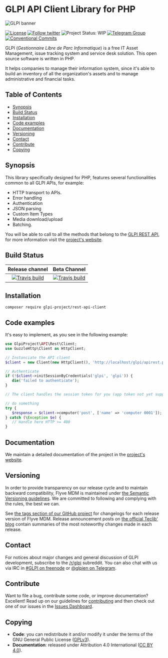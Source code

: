 # GLPI API Client Library for PHP

![GLPI banner](https://user-images.githubusercontent.com/29282308/31666160-8ad74b1a-b34b-11e7-839b-043255af4f58.png)

[![License](https://img.shields.io/github/license/glpi-project/php-library-glpi.svg?&label=License)](https://github.com/glpi-project/php-library-glpi/blob/develop/LICENSE.md)
[![Follow twitter](https://img.shields.io/twitter/follow/GLPI_PROJECT.svg?style=social&label=Twitter&style=flat-square)](https://twitter.com/GLPI_PROJECT)
![Project Status: WIP](http://www.repostatus.org/badges/latest/wip.svg)
[![Telegram Group](https://img.shields.io/badge/Telegram-Group-blue.svg)](https://t.me/glpien)
[![Conventional Commits](https://img.shields.io/badge/Conventional%20Commits-1.0.0-yellow.svg)](https://conventionalcommits.org)

GLPI (_Gestionnaire Libre de Parc Informatique_) is a free IT Asset Management, issue tracking system and service desk solution. This open source software is written in PHP.

It helps companies to manage their information system, since it's able to build an inventory of all the organization's assets and to manage administrative and financial tasks.

## Table of Contents

* [Synopsis](#synopsis)
* [Build Status](#build-status)
* [Installation](#installation)
* [Code examples](#code-examples)
* [Documentation](#documentation)
* [Versioning](#versioning)
* [Contact](#contact)
* [Contribute](#contribute)
* [Copying](#copying)

## Synopsis

This library specifically designed for PHP, features several functionalities common to all GLPI APIs, for example:

* HTTP transport to APIs.
* Error handling
* Authentication
* JSON parsing
* Custom Item Types
* Media download/upload
* Batching.

You will be able to call to all the methods that belong to the [GLPI REST API](https://dev.flyve.org/glpi/apirest.php), for more information visit the [project's website](https://glpi-project.github.io/php-library-glpi/).

## Build Status

|**Release channel**|Beta Channel|
|:---:|:---:|
|[![Travis build](https://api.travis-ci.org/glpi-project/php-library-glpi.svg?branch=master)](https://travis-ci.org/glpi-project/php-library-glpi)|[![Travis build](https://api.travis-ci.org/glpi-project/php-library-glpi.svg?branch=develop)](https://travis-ci.org/glpi-project/php-library-glpi)|

## Installation

```shell
composer require glpi-project/rest-api-client
```

## Code examples

It's easy to implement, as you see in the following example:

```php
use GlpiProject\API\Rest\Client;
use GuzzleHttp\Client as HttpClient;

// Instanciate the API client
$client = new Client(new HttpClient(), 'http://localhost/glpi/apirest.php/');

// Authenticate
if (!$client->initSessionByCredentials('glpi', 'glpi')) {
   die('failed to authenticate');
}

// The client handles the session token for you (app token not yet supported)

// do something
try {
   $response = $client->computer('post', ['name' => 'computer 0001']);
} catch (\Exception $e) {
   // Handle here HTTP >= 400
}
```

## Documentation

We maintain a detailed documentation of the project in the [project's website](https://glpi-project.github.io/php-library-glpi/).

## Versioning

In order to provide transparency on our release cycle and to maintain backward compatibility, Flyve MDM is maintained under [the Semantic Versioning guidelines](http://semver.org/). We are committed to following and complying with the rules, the best we can.

See [the tags section of our GitHub project](https://github.com/glpi-project/php-library-glpi/tags) for changelogs for each release version of Flyve MDM. Release announcement posts on [the official Teclib' blog](http://www.teclib-edition.com/en/communities/blog-posts/) contain summaries of the most noteworthy changes made in each release.

## Contact

For notices about major changes and general discussion of GLPI development, subscribe to the [/r/glpi](http://www.reddit.com/r/glpi) subreddit.
You can also chat with us via IRC in [#GLPI on freenode](http://webchat.freenode.net/?channels=GLPI]) or [@glpien on Telegram](https://t.me/glpien).

## Contribute

Want to file a bug, contribute some code, or improve documentation? Excellent! Read up on our
guidelines for [contributing](./CONTRIBUTING.md) and then check out one of our issues in the [Issues Dashboard](https://github.com/glpi-project/php-library-glpi/issues).

## Copying

* **Code**: you can redistribute it and/or modify
    it under the terms of the GNU General Public License ([GPLv3](https://www.gnu.org/licenses/gpl-3.0.en.html)).
* **Documentation**: released under Attribution 4.0 International ([CC BY 4.0](https://creativecommons.org/licenses/by/4.0/)).
